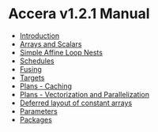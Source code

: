 [//]: # (Project: Accera)
[//]: # (Version: v1.2.9)

# Accera v1.2.1 Manual

* [Introduction](<00%20Introduction.md>)
* [Arrays and Scalars](<01%20Arrays%20and%20Scalars.md>)
* [Simple Affine Loop Nests](<02%20Simple%20Affine%20Loop%20Nests.md>)
* [Schedules](<03%20Schedules.md>)
* [Fusing](<04%20Fusing.md>)
* [Targets](<05%20Targets.md>)
* [Plans - Caching](<06%20Plans%20-%20Caching.md>)
* [Plans - Vectorization and Parallelization](<07%20Plans%20-%20Operations%20and%20Optimizations.md>)
* [Deferred layout of constant arrays](<08%20Deferred%20Layout%20of%20Constant%20Arrays.md>)
* [Parameters](<09%20Parameters.md>)
* [Packages](<10%20Packages.md>)
